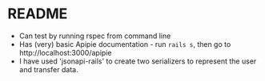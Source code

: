 # README

* Can test by running rspec from command line
* Has (very) basic Apipie documentation - run `rails s`, then go to http://localhost:3000/apipie
* I have used 'jsonapi-rails' to create two serializers to represent the user and transfer data.
